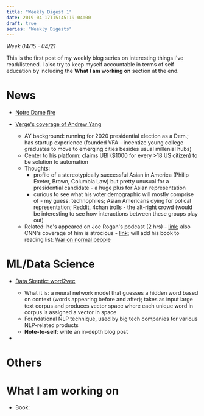 ```yaml
---
title: "Weekly Digest 1"
date: 2019-04-17T15:45:19-04:00
draft: true
series: "Weekly Digests"
---
```


_*Week 04/15 - 04/21*_

This is the first post of my weekly blog series on interesting things I've read/listened. I also try to keep myself accountable in terms of self education by including the __What I am working on__ section at the end.

# News
* [Notre Dame fire](https://www.cbsnews.com/live-news/notre-dame-cathedral-fire-dozens-investigating-notre-dame-fire-cause-today-2019-04-17-live-updates/)

* [Verge's coverage of Andrew Yang](https://www.theverge.com/2019/4/17/18408685/andrew-yang-2020-president-democrat-candidate-policies-universal-basic-income-reddit-twitter)
  * AY background: running for 2020 presidential election as a Dem.; has startup experience (founded VFA - incentize young college graduates to move to emerging cities besides usual millenial hubs)
  * Center to his platform: claims UBI ($1000 for every >18 US citizen) to be solution to automation
  * Thoughts: 
    * profile of a stereotypically successful Asian in America (Philip Exeter, Brown, Columbia Law) but pretty unusual for a presidential candidate - a huge plus for Asian representation
    * curious to see what his voter demographic will mostly comprise of - my guess: technophiles; Asian Americans dying for polical representation; Reddit, 4chan trolls - the alt-right crowd (would be interesting to see how interactions between these groups play out)
  * Related: he's appeared on Joe Rogan's podcast (2 hrs) - [link](https://www.youtube.com/watch?v=cTsEzmFamZ8); also CNN's coverage of him is atrocious - [link](https://www.youtube.com/watch?v=5Q6sDKvwdO0); will add his book to reading list: [War on normal people](https://www.amazon.com/War-Normal-People-Disappearing-Universal/dp/0316414247)

# ML/Data Science
* [Data Skeptic: word2vec](https://dataskeptic.com/blog/episodes/2019/word2vec)
  * What it is: a neural network model that guesses a hidden word based on context (words appearing before and after); takes as input large text corpus and produces vector space where each unique word in corpus is assigned a vector in space
  * Foundational NLP technique, used by big tech companies for various NLP-related products
  * __Note-to-self__: write an in-depth blog post
  
* 

# Others

# What I am working on
* Book: 